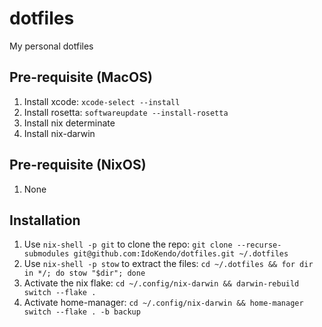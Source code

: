 # dotfiles
My personal dotfiles

## Pre-requisite (MacOS)
1. Install xcode: `xcode-select --install`
2. Install rosetta: `softwareupdate --install-rosetta`
3. Install nix determinate
4. Install nix-darwin

## Pre-requisite (NixOS)
1. None

## Installation
1. Use `nix-shell -p git` to clone the repo: `git clone --recurse-submodules git@github.com:IdoKendo/dotfiles.git ~/.dotfiles`
2. Use `nix-shell -p stow` to extract the files: `cd ~/.dotfiles && for dir in */; do stow "$dir"; done`
3. Activate the nix flake: `cd ~/.config/nix-darwin && darwin-rebuild switch --flake .`
4. Activate home-manager: `cd ~/.config/nix-darwin && home-manager switch --flake . -b backup`
